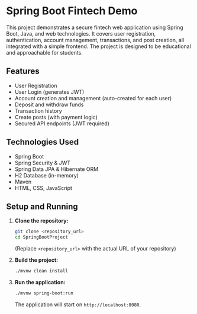 
# Spring Boot Fintech Demo

This project demonstrates a secure fintech web application using Spring Boot, Java, and web technologies. It covers user registration, authentication, account management, transactions, and post creation, all integrated with a simple frontend. The project is designed to be educational and approachable for students.


## Features

* User Registration
* User Login (generates JWT)
* Account creation and management (auto-created for each user)
* Deposit and withdraw funds
* Transaction history
* Create posts (with payment logic)
* Secured API endpoints (JWT required)



## Technologies Used

* Spring Boot
* Spring Security & JWT
* Spring Data JPA & Hibernate ORM
* H2 Database (in-memory)
* Maven
* HTML, CSS, JavaScript


## Setup and Running

1. **Clone the repository:**
    ```bash
    git clone <repository_url>
    cd SpringBootProject
    ```
    (Replace `<repository_url>` with the actual URL of your repository)

2. **Build the project:**
    ```bash
    ./mvnw clean install
    ```

3. **Run the application:**
    ```bash
    ./mvnw spring-boot:run
    ```
    The application will start on `http://localhost:8080`.

